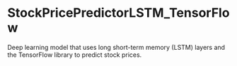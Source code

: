 # StockPricePredictorLSTM_TensorFlow
Deep learning model that uses long short-term memory (LSTM) layers and the TensorFlow library to predict stock prices.
